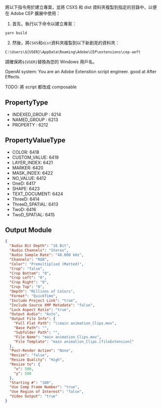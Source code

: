 將以下指令用於建立專案，並將 CSXS 和 dist 資料夾複製到指定的目錄中，以便在 Adobe CEP 擴展中使用：

1. 首先，執行以下命令以建立專案：

```
yarn build
```

2. 然後，將`CSXS`和`dist`資料夾複製到以下新創見的資料夾：

```
C:\Users\${USER}\AppData\Roaming\Adobe\CEP\extensions\cep-aeft
```

請確保將`${USER}`替換為您的 Windows 用戶名。

OpenAI
system: You are an Adobe Extenstion script engineer. good at After Effects.

TODO:
將 script 都改成 composable

## PropertyType

- INDEXED_GROUP : 6214
- NAMED_GROUP : 6213
- PROPERTY : 6212

## PropertyValueType

- COLOR: 6418
- CUSTOM_VALUE: 6419
- LAYER_INDEX: 6421
- MARKER: 6420
- MASK_INDEX: 6422
- NO_VALUE: 6412
- OneD: 6417
- SHAPE: 6423
- TEXT_DOCUMENT: 6424
- ThreeD: 6414
- ThreeD_SPATIAL: 6413
- TwoD: 6416
- TwoD_SPATIAL: 6415

## Output Module

```json
{
  "Audio Bit Depth": "16 Bit",
  "Audio Channels": "Stereo",
  "Audio Sample Rate": "48.000 kHz",
  "Channels": "RGB",
  "Color": "Premultiplied (Matted)",
  "Crop": "false",
  "Crop Bottom": "0",
  "Crop Left": "0",
  "Crop Right": "0",
  "Crop Top": "0",
  "Depth": "Millions of Colors",
  "Format": "QuickTime",
  "Include Project Link": "true",
  "Include Source XMP Metadata": "false",
  "Lock Aspect Ratio": "true",
  "Output Audio": "Auto",
  "Output File Info": {
    "Full Flat Path": "\\main animation_Clips.mov",
    "Base Path": "",
    "Subfolder Path": "",
    "File Name": "main animation_Clips.mov",
    "File Template": "main animation_Clips.[fileExtension]"
  },
  "Post-Render Action": "None",
  "Resize": "false",
  "Resize Quality": "High",
  "Resize to": {
    "x": 500,
    "y": 500
  },
  "Starting #": "100",
  "Use Comp Frame Number": "true",
  "Use Region of Interest": "false",
  "Video Output": "true"
}
```
